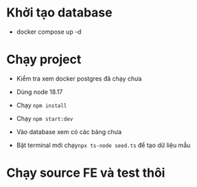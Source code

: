 # Khởi tạo database
- docker compose up -d 

# Chạy project
- Kiểm tra xem docker postgres đã chạy chưa
- Dùng node 18.17
- Chạy ```npm install```
- Chạy ```npm start:dev```

- Vào database xem có các bảng chưa
- Bật terminal mới chạy```npx ts-node seed.ts``` để tạo dữ liệu mẫu


# Chạy source FE và test thôi 


